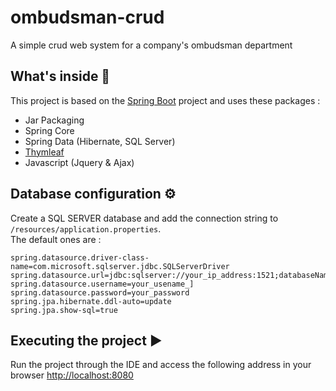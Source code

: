 # ombudsman-crud

A simple crud web system for a company's ombudsman department

## What's inside 🤔
This project is based on the [Spring Boot](http://projects.spring.io/spring-boot/) project and uses these packages :
- Jar Packaging
- Spring Core
- Spring Data (Hibernate, SQL Server)
- [Thymleaf](https://thymeleaf.org)
- Javascript (Jquery & Ajax)

## Database configuration ⚙️
Create a SQL SERVER database and add the connection string to `/resources/application.properties`.  
The default ones are :

```properties
spring.datasource.driver-class-name=com.microsoft.sqlserver.jdbc.SQLServerDriver
spring.datasource.url=jdbc:sqlserver://your_ip_address:1521;databaseName=YOUR_DATABASE_NAME
spring.datasource.username=your_usename_]
spring.datasource.password=your_password
spring.jpa.hibernate.ddl-auto=update
spring.jpa.show-sql=true
```

## Executing the project ▶️
Run the project through the IDE and access the following address in your browser [http://localhost:8080](http://localhost:8080)
